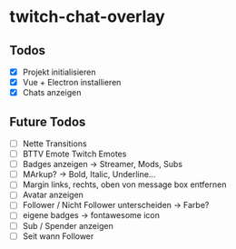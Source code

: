 # twitch-chat-overlay

## Todos
- [x] Projekt initialisieren
- [x] Vue + Electron installieren
- [x] Chats anzeigen

## Future Todos
- [ ] Nette Transitions
- [ ] BTTV Emote Twitch Emotes
- [ ] Badges anzeigen -> Streamer, Mods, Subs
- [ ] MArkup? -> Bold, Italic, Underline...
- [ ] Margin links, rechts, oben von message box entfernen
- [ ] Avatar anzeigen
- [ ] Follower / Nicht Follower unterscheiden -> Farbe?
- [ ] eigene badges -> fontawesome icon
- [ ] Sub / Spender anzeigen
- [ ] Seit wann Follower